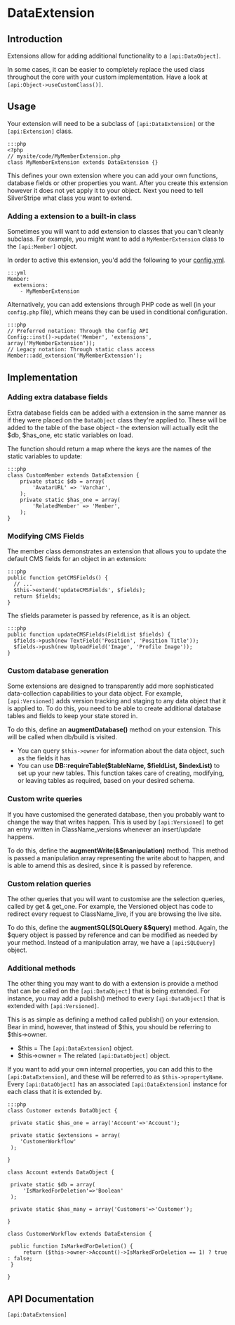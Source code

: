 # DataExtension

## Introduction

Extensions allow for adding additional functionality to a `[api:DataObject]`.

In some cases, it can be easier to completely replace the used class throughout the core with your custom
implementation. Have a look at `[api:Object->useCustomClass()]`.

## Usage

Your extension will need to be a subclass of `[api:DataExtension]` or the `[api:Extension]` class.

	:::php
	<?php
	// mysite/code/MyMemberExtension.php
	class MyMemberExtension extends DataExtension {}

This defines your own extension where you can add your own functions, database fields or other properties you want.
After you create this extension however it does not yet apply it to your object. Next you need to tell SilverStripe what
class you want to extend.

### Adding a extension to a built-in class

Sometimes you will want to add extension to classes that you can't cleanly subclass. 
For example, you might want to add a `MyMemberExtension` class to the `[api:Member]` object.

In order to active this extension, you'd add the following to your [config.yml](/topics/configuration).

	:::yml
	Member:
	  extensions:
	    - MyMemberExtension

Alternatively, you can add extensions through PHP code as well (in your `config.php` file), 
which means they can be used in conditional configuration.

	:::php
	// Preferred notation: Through the Config API
	Config::inst()->update('Member', 'extensions', array('MyMemberExtension'));
	// Legacy notation: Through static class access
	Member::add_extension('MyMemberExtension');

##  Implementation

###  Adding extra database fields

Extra database fields can be added with a extension in the same manner as if they
were placed on the `DataObject` class they're applied to.  These will be added to the table of the base object - the extension will actually edit the $db, $has_one, etc static variables on load.

The function should return a map where the keys are the names of the static variables to update:

	:::php
	class CustomMember extends DataExtension {
		private static $db = array(
			'AvatarURL' => 'Varchar',
		);
		private static $has_one = array(
			'RelatedMember' => 'Member',
		);
	}

### Modifying CMS Fields

The member class demonstrates an extension that allows you to update the default CMS fields for an 
object in an extension:

	:::php
	public function getCMSFields() {
	  // ... 
	  $this->extend('updateCMSFields', $fields);
	  return $fields;
	}


The `$`fields parameter is passed by reference, as it is an object.

	:::php
	public function updateCMSFields(FieldList $fields) {
	  $fields->push(new TextField('Position', 'Position Title'));
	  $fields->push(new UploadField('Image', 'Profile Image'));
	}

### Custom database generation

Some extensions are designed to transparently add more sophisticated data-collection capabilities to your data object.
For example, `[api:Versioned]` adds version tracking and staging to any data object that it is applied to.  To do this,
you need to be able to create additional database tables and fields to keep your state stored in.

To do this, define an **augmentDatabase()** method on your extension.  This will be called when db/build is visited.

*  You can query ``$this->owner`` for information about the data object, such as the fields it has
*  You can use **DB::requireTable($tableName, $fieldList, $indexList)** to set up your new tables.  This function takes
care of creating, modifying, or leaving tables as required, based on your desired schema.

### Custom write queries

If you have customised the generated database, then you probably want to change the way that writes happen.  This is
used by `[api:Versioned]` to get an entry written in ClassName_versions whenever an insert/update happens.

To do this, define the **augmentWrite(&$manipulation)** method.  This method is passed a manipulation array representing
the write about to happen, and is able to amend this as desired, since it is passed by reference. 

### Custom relation queries

The other queries that you will want to customise are the selection queries, called by get & get_one.  For example, the
Versioned object has code to redirect every request to ClassName_live, if you are browsing the live site.

To do this, define the **augmentSQL(SQLQuery &$query)** method.  Again, the $query object is passed by reference and can
be modified as needed by your method.  Instead of a manipulation array, we have a `[api:SQLQuery]` object.

### Additional methods

The other thing you may want to do with a extension is provide a method that can be called on the `[api:DataObject]` that is
being extended.  For instance, you may add a publish() method to every `[api:DataObject]` that is extended with `[api:Versioned]`.

This is as simple as defining a method called publish() on your extension.  Bear in mind, however, that instead of
$this, you should be referring to $this->owner.

*  $this = The `[api:DataExtension]` object.
*  $this->owner = The related `[api:DataObject]` object.

If you want to add your own internal properties, you can add this to the `[api:DataExtension]`, and these will be referred
to as `$this->propertyName`.  Every `[api:DataObject]` has an associated `[api:DataExtension]` instance for each class that it is
extended by.

	:::php
	class Customer extends DataObject {
	
	 private static $has_one = array('Account'=>'Account');
	
	 private static $extensions = array(
	    'CustomerWorkflow'
	 );
	
	}
	
	class Account extends DataObject {
	
	 private static $db = array(
	     'IsMarkedForDeletion'=>'Boolean'
	 );
	
	 private static $has_many = array('Customers'=>'Customer');
	
	}
	
	class CustomerWorkflow extends DataExtension {
	
	 public function IsMarkedForDeletion() {
	     return ($this->owner->Account()->IsMarkedForDeletion == 1) ? true : false;
	 }
	
	}


## API Documentation
`[api:DataExtension]`
